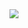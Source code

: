 <img src="https://github-readme-stats.vercel.app/api?username=Wenzhe-Liu&show_icons=true&hide=issues&theme=dark&hide_title=false" />
<!--
I'm a 
- :orange_book: speech enhacement; array signal processing
- 🔭 I’m currently working on ...
- 🌱 I’m currently learning ...
- 👯 I’m looking to collaborate on ...
- 🤔 I’m looking for help with ...
- 💬 Ask me about ...
- 📫 How to reach me: ...
- 😄 Pronouns: ...
- ⚡ Fun fact: ...
-->
